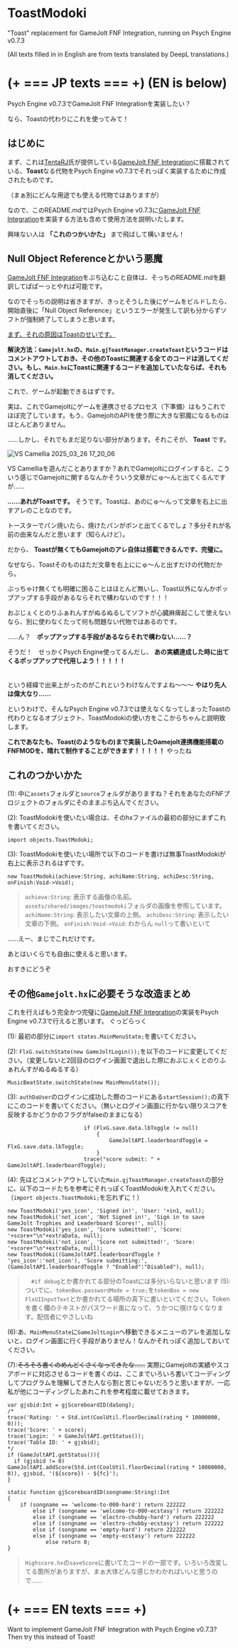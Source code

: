 # ToastModoki
"Toast" replacement for GameJolt FNF Integration, running on Psych Engine v0.7.3

(All texts filled in in English are from texts translated by DeepL translations.)

# (+ === JP texts === +) (EN is below)
Psych Engine v0.7.3でGameJolt FNF Integrationを実装したい？

なら、Toastの代わりにこれを使ってみて！

## はじめに
まず、これは[TentaRJ](https://github.com/TentaRJ)氏が提供している[GameJolt FNF Integration](https://github.com/TentaRJ/GameJolt-FNF-Integration)に搭載されている、**Toast**なる代物をPsych Engine v0.7.3でそれっぽく実装するために作成されたものです。

（まぁ別にどんな用途でも使える代物ではありますが）

なので、このREADME.mdではPsych Engine v0.7.3に[GameJolt FNF Integration](https://github.com/TentaRJ/GameJolt-FNF-Integration)を実装する方法も含めて使用方法を説明いたします。

興味ない人は **「これのつかいかた」** まで飛ばして構いません！

## Null Object Referenceとかいう悪魔
[GameJolt FNF Integration](https://github.com/TentaRJ/GameJolt-FNF-Integration)をぶち込むこと自体は、そっちのREADME.mdを翻訳してぱぱーっとやれば可能です。

なのでそっちの説明は省きますが、きっとそうした後にゲームをビルドしたら、開始直後に「Null Object Reference」というエラーが発生して訳も分からずソフトが強制終了してしまうと思います。

<ins>まず、それの原因はToastのせいです。</ins>

**解決方法：`Gamejolt.hx`の、`Main.gjToastManager.createToast`というコードはコメントアウトしておき、その他のToastに関連する全てのコードは消してください。もし、`Main.hx`にToastに関連するコードを追加していたならば、それも消してください。**

これで、ゲームが起動できるはずです。

実は、これでGamejoltにゲームを連携させるプロセス（下準備）はもうこれでほぼ完了しています。もう、GamejoltのAPIを使う際に大きな邪魔になるものはほとんどありません。

……しかし、それでもまだ足りない部分があります。それこそが、 **Toast** です。

![VS  Camellia 2025_03_26 17_20_06](https://github.com/user-attachments/assets/ea3df435-f4b9-44fd-b852-44a3ab3abe86)

VS Camelliaを遊んだことありますか？あれでGamejoltにログインすると、こういう感じでGamejoltに関するなんかそういう文章がにゅ～んと出てくるんですが……

**……あれがToastです。** そうです。Toastは、あのにゅ～んって文章を右上に出すアレのことなのです。

トースターでパン焼いたら、焼けたパンがポンと出てくるでしょ？多分それが名前の由来なんだと思います（知らんけど）。

だから、 **Toastが無くてもGamejoltのアレ自体は搭載できるんです、完璧に。**

なぜなら、Toastそのものはただ文章を右上ににゅ～んと出すだけの代物だから。

ぶっちゃけ無くても明確に困ることはほとんど無いし、Toast以外になんかポップアップする手段があるならそれで構わないのです！！！

おぶじぇくとのりふぁれんすがぬるぬるしてソフトが心臓麻痺起こして使えないなら、別に使わなくたって何も問題ない代物ではあるのです。

……ん？　**ポップアップする手段があるならそれで構わない……？**

そうだ！　せっかくPsych Engine使ってるんだし、 **あの実績達成した時に出てくるポップアップで代用しよう！！！！！**
<br/>
<br/>
<br/>
という経緯で出来上がったのがこれというわけなんですよね～～～ **やはり先人は偉大なり……**

というわけで、そんなPsych Engine v0.7.3では使えなくなってしまったToastの代わりとなるオブジェクト、ToastModokiの使い方をここからちゃんと説明致します。

**これであなたも、Toast(のようなもの)まで実装したGamejolt連携機能搭載のFNFMODを、晴れて制作することができます！！！！！** やったね

## これのつかいかた

(1): 中に`assets`フォルダと`source`フォルダがありますね？それをあなたのFNFプロジェクトのフォルダにそのままぶち込んでください。

(2): ToastModokiを使いたい場合は、そのhxファイルの最初の部分にまずこれを書いてください。
```
import objects.ToastModoki;
```
(3): ToastModokiを使いたい場所で以下のコードを書けば無事ToastModokiが右上に表示されるはずです。
```
new ToastModoki(achieve:String, achiName:String, achiDesc:String, onFinish:Void->Void);
```
> `achieve:String`: 表示する画像の名前。`assets/shared/images/toastmodoki`フォルダの画像を参照しています。
> `achiName:String`: 表示したい文章の上側。
> `achiDesc:String`: 表示したい文章の下側。
> `onFinish:Void->Void`: わからん `null`って書いといて

……えー、まじでこれだけです。

あとはいくらでも自由に使えると思います。

おすきにどうぞ

## その他`Gamejolt.hx`に必要そうな改造まとめ

これを行えばもう完全かつ完璧に[GameJolt FNF Integration](https://github.com/TentaRJ/GameJolt-FNF-Integration)の実装をPsych Engine v0.7.3で行えると思います。
ぐっどらっく

(1): 最初の部分に`import states.MainMenuState;`を書いてください。

(2): `FlxG.switchState(new GameJoltLogin());`を以下のコードに変更してください。（変更しないと2回目のログイン画面で退出した際におぶじぇくとのりふぁれんすがぬるぬるする）
```
MusicBeatState.switchState(new MainMenuState());
```
(3): `authDaUser`のログインに成功した際のコードにある`startSession();`の真下にこのコードを書いてください。（無いとログイン画面に行かない限りスコアを反映するかどうかのフラグがfalseのままになる）
```
                        if (FlxG.save.data.lbToggle != null)
                            {
                                GameJoltAPI.leaderboardToggle = FlxG.save.data.lbToggle;
                            }
                        trace("score submit: " + GameJoltAPI.leaderboardToggle);
```
(4): 先ほどコメントアウトしていた`Main.gjToastManager.createToast`の部分に、以下のコードたちを参考にそれっぽくToastModokiを入れてください。（`import objects.ToastModoki;`を忘れずに！）
```
new ToastModoki('yes_icon', 'Signed in!', 'User: '+in1, null);
new ToastModoki('not_icon', 'Not Signed in!', 'Sign in to save GameJolt Trophies and Leaderboard Scores!', null);
new ToastModoki('yes_icon', 'Score submitted!', 'Score: '+score+"\n"+extraData, null);
new ToastModoki('not_icon', 'Score not submitted!', 'Score: '+score+"\n"+extraData, null);
new ToastModoki((GameJoltAPI.leaderboardToggle ? 'yes_icon':'not_icon'), 'Score submitting:', (GameJoltAPI.leaderboardToggle ? "Enabled":"Disabled"), null);
```
>　`#if debug`とか書かれてる部分のToastには多分いらないと思います
(5): ついでに、`tokenBox.passwordMode = true;`を`tokenBox = new FlxUIInputText`とか書かれてる場所の真下に書いといてください。Tokenを書く欄のテキストがパスワード風になって、うかつに覗けなくなります。配信者にやさしいね
>
(6):あ、`MainMenuState`に`GameJoltLogin`へ移動できるメニューのアレを追加しないと、ログイン画面に行く手段がありません！なんかそれっぽく追加しておいてください。

(7):~~そろそろ書くのめんどくさくなってきたな……~~ 実際にGamejoltの実績やスコアボードに対応させるコードを書くのは、ここまでいろいろ書いてコーディングしてプログラムを理解してきた人なら割と苦じゃないだろうと思いますが、一応私が他にコーディングしたあれこれを参考程度に載せておきます。

```
var gjsbid:Int = gjScoreboardID(daSong);
/*
trace('Rating: ' + Std.int(CoolUtil.floorDecimal(rating * 10000000, 0)));
trace('Score: ' + score);
trace('Login: ' + GameJoltAPI.getStatus());
trace('Table ID: ' + gjsbid);
*/
if (GameJoltAPI.getStatus()){
  if (gjsbid != 0) GameJoltAPI.addScore(Std.int(CoolUtil.floorDecimal(rating * 10000000, 0)), gjsbid, '(${score}) - ${fc}');
}
```
```
static function gjScoreboardID(songname:String):Int
{
	if (songname == 'welcome-to-000-hard') return 222222 
		else if (songname == 'welcome-to-000-ecstasy') return 222222 
		else if (songname == 'electro-chubby-hard') return 222222 
		else if (songname == 'electro-chubby-ecstasy') return 222222 
		else if (songname == 'empty-hard') return 222222
		else if (songname == 'empty-ecstasy') return 222222 
			else return 0;
}
```
> `Highscore.hx`の`saveScore`に書いてたコードの一部です。いろいろ改変してる箇所がありますが、まぁ大体どんな感じかわかればいいと思うので……


# (+ === EN texts === +)
Want to implement GameJolt FNF Integration with Psych Engine v0.7.3?
Then try this instead of Toast!
